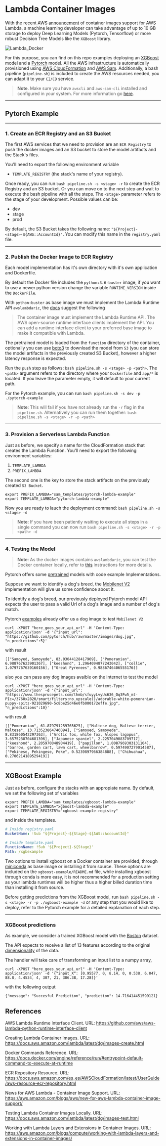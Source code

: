 # Lambda Container Images


With the recent AWS [announcement](https://aws.amazon.com/es/blogs/aws/new-for-aws-lambda-container-image-support/) of container images support  for AWS Lambda, a machine learning developer can take advantage of up to 10 GB storage to deploy Deep Learning Models (Pytorch, Tensorflow) or more robust Decision Tree Models like the `XGBoost` library.

![Lambda_Docker](figs/lambda_docker.png)

For this purpose, you can find on this repo examples deploying an [XGBoost](#xgboost_example) model and a [Pytorch](#pytorch_example) model. All the AWS infrastructure is automatically provisioned using [AWS CloudFormation](https://aws.amazon.com/cloudformation/) and [AWS Sam](https://aws.amazon.com/serverless/sam/). Additionally, a bash pipeline (`pipeline.sh`) is included to create the AWS resources needed, you can adapt it to your `CI/CD` service.

> **Note**. Make sure you have `awscli` and `aws-sam-cli` installed and configured in your system. For more information go [here](https://docs.aws.amazon.com/cli/latest/userguide/cli-configure-quickstart.html).


___

## <a name="pytorch_example"></a>Pytorch Example

___

### 1. Create an ECR Registry and an S3 Bucket

The first AWS services that we need to provision are an `ECR Registry` to push the docker images and an S3 bucket to store the model artifacts and the Stack's files.

You'll need to export the following environment variable

* `TEMPLATE_REGISTRY` (the stack's name of your registry).

Once ready, you can run `bash pipeline.sh -s <stage> -r` to create the ECR Registry and an S3 bucket. Or you can move on to the next step and wait to execute the bash pipeline with all the steps. The `<stage>` parameter refers to the stage of your development. Possible values can be:
- dev
- stage
- prod

By default, the S3 Bucket takes the following name: `"${Project}-<stage>-${AWS::AccountId}"`. You can modify this name in the `registry.yaml` file.

___

### 2. Publish the Docker Image to ECR Registry

Each model implementation has it's own directory with it's own application and Dockerfile.

By default the Docker file includes the `python:3.6-buster` image, if you want to use a newer python version change the variable `RUNTIME_VERSION` inside the `DockerFile`. 

With `python:buster` as base image we must implement the Lambda Runtime API `awslambdaric`, the [docs](https://docs.aws.amazon.com/lambda/latest/dg/images-create.html) suggest the following

> The container image must implement the Lambda Runtime API. The AWS open-source runtime interface clients implement the API. You can add a runtime interface client to your preferred base image to make it compatible with Lambda.

The pretrained model is loaded from the `function` directory of the container, optionally you can use [boto3](https://boto3.amazonaws.com/v1/documentation/api/1.9.42/guide/s3-example-download-file.html) to download the model from `S3` (you can store the model artifacts in the previously created S3 Bucket), however a higher latency response is expected.

Run the `push` step as follows: `bash pipeline.sh -s <stage> -p <path>`. The `<path>` argument refers to the directory where your `Dockerfile` and `app/*` is located. If you leave the parameter empty, it will default to your current path.

For the Pytorch example, you can run `bash pipeline.sh -s dev -p ./pytorch-example`

> **Note**: This will fail if you have not already run the `-r` flag in the `pipeline.sh`. Alternatively you can run them together: `bash pipeline.sh -s <stage> -r -p <path>`

___

### 3. Provision a Serverless Lambda Function

Just as before, we specify a name for the CloudFormation stack that creates the Lambda Function. You'll need to export the following environment variables:

1. `TEMPLATE_LAMBDA`
2. `PREFIX_LAMBDA`

The second one is the key to store the stack artifacts on the previously created `S3 Bucket`.

```shell
export PREFIX_LAMBDA="sam_templates/pytorch-lambda-example"
export TEMPLATE_LAMBDA="pytorch-lambda-example"
```

Now you are ready to lauch the deployment command: `bash pipeline.sh -s <stage> -d`

> **Note**: If you have been patiently waiting to execute all steps in a single command you can now run `bash pipeline.sh -s <stage> -r -p <path> -d`
___

### 4. Testing the Model

> **Note**: As the docker images contains `awslambdaric`, you can test the Docker container locally, refer to [this](https://github.com/aws/aws-lambda-python-runtime-interface-client#local-testing) instructions for more details.

Pytorch offers some [pretrained](https://pytorch.org/hub/research-models) models with code example Implementations. 

Suppose we want to identify a dog's breed, the [Mobilenet V2](https://pytorch.org/hub/pytorch_vision_mobilenet_v2/) implementation will give us some confidence about it.

To identify a dog's breed, our previously deployed Pytorch model API expects the user to pass a valid Url of a dog's image and a number of dog's match. 

Pytorch [examples](https://github.com/pytorch/hub/raw/master/images/dog.jpg) already offer us a dog image to test `Mobilenet V2`


```shell
curl -XPOST "here_goes_your_api_url" -H 'Content-Type: application/json' -d '{"input_url": "https://github.com/pytorch/hub/raw/master/images/dog.jpg", "n_predictions":5}'
```
with result 

```
[["Samoyed, Samoyede", 83.03044128417969], ["Pomeranian", 6.988767623901367], ["keeshond", 1.2964094877243042], ["collie", 1.0797767639160156], ["Great Pyrenees", 0.9886746406555176]]
```

also you can pass any dog images avaible on the internet to test the model

```shell
curl -XPOST "here_goes_your_api_url" -H 'Content-Type: application/json' -d '{"input_url": "https://www.thesprucepets.com/thmb/sfuyyLvyUx636_Oq3Fw5_mt-PIc=/3760x2820/smart/filters:no_upscale()/adorable-white-pomeranian-puppy-spitz-921029690-5c8be25d46e0fb000172effe.jpg", "n_predictions":10}'
```

with result 

```shell
[["Pomeranian", 61.879791259765625], ["Maltese dog, Maltese terrier, Maltese", 13.713523864746094], ["Samoyed, Samoyede", 8.831860542297363], ["Arctic fox, white fox, Alopex lagopus", 3.6575238704681396], ["Japanese spaniel", 2.2257049083709717], ["keeshond", 2.205970048904419], ["papillon", 1.0087969303131104], ["barrow, garden cart, lawn cart, wheelbarrow", 0.5974907279014587], ["Pekinese, Pekingese, Peke", 0.5239897966384888], ["Chihuahua", 0.2706214189529419]]
```


___

## <a name="xgboost_example"></a>XGBoost Example

Just as before, configure the stacks with an appropiate name. By default, we set the following set of variables

```shell
export PREFIX_LAMBDA="sam_templates/xgboost-lambda-example"
export TEMPLATE_LAMBDA="xgboost-lambda-example"
export TEMPLATE_REGISTRY="xgboost-example-registry"
```

and inside the templates.

```yaml
# Inside registry.yaml
BucketName: !Sub "${Project}-${Stage}-${AWS::AccountId}"

# Inside template.yaml
FunctionName: !Sub '${Project}-${Stage}'
Path: /xgbexample
```

Two options to install xgboost on a Docker container are provided, through [miniconda](https://hub.docker.com/r/continuumio/miniconda3) as base image or installing it from source. These options are included on the `xgboost-example/README.md` file, while installing xgboost through conda is more easy, it is not recommended for a production setting as your lambda runtimes will be higher thus a higher billed duration time than installing it from source.

Before getting predictions from the XGBoost model, run `bash pipeline.sh -s <stage> -r -p ./xgboost-example -d` or any step that you would like to deploy, refer to the Pytorch example for a detailed explanation of each step.

___

### XGBoost predictions

As example, we consider a trained XGBoost model with the [Boston](https://scikit-learn.org/stable/modules/generated/sklearn.datasets.load_boston.html) dataset. 

The API expects to receive a list of 13 features according to the original [dimensionality](https://scikit-learn.org/stable/modules/generated/sklearn.datasets.load_boston.html) of the data.

The handler will take care of transforming an input list to a numpy array, 

```shell
curl -XPOST "here_goes_your_api_url" -H 'Content-Type: application/json' -d '{"input_X": [0.95577, 0, 8.14, 0, 0.538, 6.047, 88.8, 4.4534, 4, 307, 21, 306.38, 17.28]}'
```

with the following output 

```shell
{"message": "Succesful Prediction", "prediction": 14.716414451599121}
```

## References

AWS Lambda Runtime Interface Client. URL: https://github.com/aws/aws-lambda-python-runtime-interface-client

Creating Lambda Container Images. URL: https://docs.aws.amazon.com/lambda/latest/dg/images-create.html

Docker Commands Reference. URL: https://docs.docker.com/engine/reference/run/#entrypoint-default-command-to-execute-at-runtime

ECR Repository Resource. URL: https://docs.aws.amazon.com/es_es/AWSCloudFormation/latest/UserGuide/aws-resource-ecr-repository.html

News for AWS Lambda - Container Image Support. URL: https://aws.amazon.com/blogs/aws/new-for-aws-lambda-container-image-support/

Testing Lambda Container Images Locally. URL: https://docs.aws.amazon.com/lambda/latest/dg/images-test.html

Working with Lambda Layers and Extensions in Container Images. URL: https://aws.amazon.com/blogs/compute/working-with-lambda-layers-and-extensions-in-container-images/
